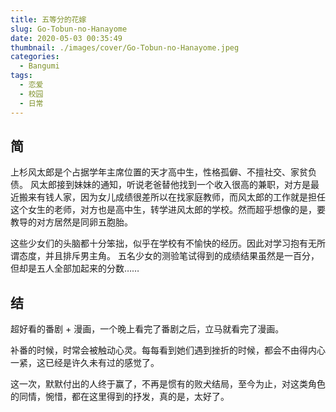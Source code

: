 ```yaml
---
title: 五等分的花嫁
slug: Go-Tobun-no-Hanayome
date: 2020-05-03 00:35:49
thumbnail: ./images/cover/Go-Tobun-no-Hanayome.jpeg
categories:
  - Bangumi
tags:
  - 恋爱
  - 校园
  - 日常
---
```


## 简

上杉风太郎是个占据学年主席位置的天才高中生，性格孤僻、不擅社交、家贫负债。
风太郎接到妹妹的通知，听说老爸替他找到一个收入很高的兼职，对方是最近搬来有钱人家，因为女儿成绩很差所以在找家庭教师，而风太郎的工作就是担任这个女生的老师，对方也是高中生，转学进风太郎的学校。然而超乎想像的是，要教导的对方居然是同卵五胞胎。

这些少女们的头脑都十分笨拙，似乎在学校有不愉快的经历。因此对学习抱有无所谓态度，并且排斥男主角。
五名少女的测验笔试得到的成绩结果虽然是一百分，但却是五人全部加起来的分数……

## 结

超好看的番剧 + 漫画，一个晚上看完了番剧之后，立马就看完了漫画。

补番的时候，时常会被触动心灵。每每看到她们遇到挫折的时候，都会不由得内心一紧，这已经是许久未有过的感觉了。

这一次，默默付出的人终于赢了，不再是惯有的败犬结局，至今为止，对这类角色的同情，惋惜，都在这里得到的抒发，真的是，太好了。
